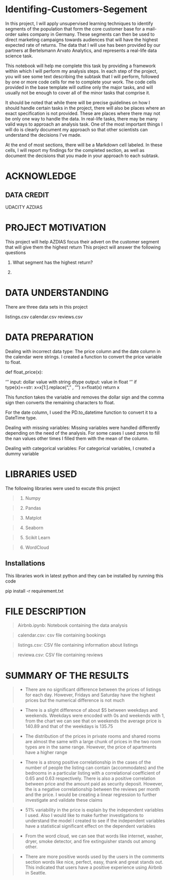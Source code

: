 # Identifing-Customers-Segement

In this project, I will apply unsupervised learning techniques to identify segments of the population that form the core customer base for a mail-order sales company in Germany. These segments can then be used to direct marketing campaigns towards audiences that will have the highest expected rate of returns. The data that I will use has been provided by our partners at Bertelsmann Arvato Analytics, and represents a real-life data science task.

This notebook will help me complete this task by providing a framework within which I will perform my analysis steps. In each step of the project, you will see some text describing the subtask that I will perform, followed by one or more code cells for me to complete your work. The code cells provided in the base template will outline only the major tasks, and will usually not be enough to cover all of the minor tasks that comprise it.

It should be noted that while there will be precise guidelines on how I should handle certain tasks in the project, there will also be places where an exact specification is not provided. These are places where there may not be only one way to handle the data. In real-life tasks, there may be many valid ways to approach an analysis task. One of the most important things I will do is clearly document my approach so that other scientists can understand the decisions I've made.

At the end of most sections, there will be a Markdown cell labeled. In these cells, I will report my findings for the completed section, as well as document the decisions that you made in your approach to each subtask.

# ACKNOWLEDGE

## DATA CREDIT

UDACITY 
AZDIAS

# PROJECT MOTIVATION

This project will help AZDIAS focus their advert on the customer segment that will give them the highest return
This project will answer the following questions

1. What segment has the highest return?

2.

# DATA UNDERSTANDING

There are three data sets in this project

listings.csv
calendar.csv
reviews.csv

# DATA PREPARATION

Dealing with incorrect data type: The price column and the date column in the calendar were strings. I created a function to convert the price variable to float.

def float_price(x):

‘’’
input: dollar value with string dtype
output: value in float
‘’’
if type(x)==str:
x=x[1:].replace(“,” , ””)
x=float(x)
return x


This function takes the variable and removes the dollar sign and the comma sign then converts the remaining characters to float.

For the date column, I used the PD.to_datetime function to convert it to a DateTime type.

Dealing with missing variables: Missing variables were handled differently depending on the need of the analysis. For some cases I used zeros to fill the nan values other times I filled them with the mean of the column.

Dealing with categorical variables: For categorical variables, I created a dummy variable

# LIBRARIES USED

The following libraries were used to excute this project

> 1. Numpy

> 2. Pandas

> 3. Matplot

> 4. Seaborn

> 5. Scikit Learn

> 6. WordCloud

## Installations
This libraries work in latest python and they can be installed by running this code

pip install -r requirement.txt

# FILE DESCRIPTION

> Airbnb.ipynb: Notebook containing the data analysis

> calendar.csv: csv file containing bookings

> listings.csv: CSV file containing information about listings

> reviewa.csv: CSV file containing reviews

# SUMMARY OF THE RESULTS

> * There are no significant difference between the prices of listings for each day. However, Fridays and Saturday have the highest prices but the numerical difference is not much

> * There is a slight difference of about $5 between weekdays and weekends. Weekdays were encoded with 0s and weekends with 1, from the chart we can see that on weekends the average price is 140.89 and that of the weekdays is 135.75

> * The distribution of the prices in private rooms and shared rooms are almost the same with a large chunk of prices in the two room types are in the same range. However, the price of apartments have a higher range

> * There is a strong positive correlationship in the cases of the number of people the listing can contain (accommodates) and the bedrooms in a particular listing with a correlational coefficient of 0.65 and 0.63 respectively. There is also a positive correlation between price and the amount paid as security deposit. However, the is a negative correlationship between the reviews per month and the price. I would be creating a linear regression to further investigate and validate these claims

> * 51% variability in the price is explain by the independent variables I used. Also I would like to make further investigations to understand the model I created to see if the independent variables have a statistical significant effect on the dependent variables

> * From the word cloud, we can see that words like internet, washer, dryer, smoke detector, and fire extinguisher stands out among other.

> * There are more positive words used by the users in the comments section words like nice, perfect, easy, thank and great stands out. This indicated that users have a positive experience using Airbnb in Seattle.
